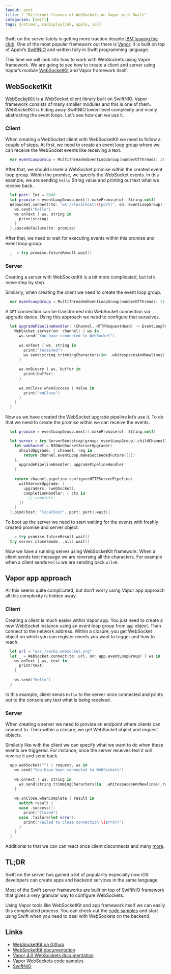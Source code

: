 ```yaml
---
layout: post
title: ! "Different flavors of WebSockets on Vapor with Swift"
categories: [swift]
tags: [nstimer, cadisplaylink, apple, ios]
---
```


Swift on the server lately is getting more traction despite [IBM leaving the club](https://forums.swift.org/t/december-12th-2019/31735). One of the most popular framework out there is [Vapor](https://vapor.codes/). It is built on top of Apple’s [SwiftNIO](https://github.com/apple/swift-nio) and written fully in Swift programming language.

This time we will look into how to work with WebSockets using Vapor framework. We are going to see how to create a client and server using Vapor’s module [WebSocketKit](https://github.com/vapor/websocket-kit) and Vapor framework itself.

<!--more-->

## WebSocketKit

[WebSocketKit](https://github.com/vapor/websocket-kit) is a WebSocket client library built on SwiftNIO. Vapor framework consists of many smaller modules and this is one of them. WebSocketKit is hiding away SwiftNIO lower-level complexity and nicely abstracting the event loops. Let’s see how can we use it.

### Client

When creating a WebSocket client with WebSocketKit we need to follow a couple of steps.
At first, we need to create an event loop group where we can receive the WebSocket events like receiving a text.

```swift
  var eventLoopGroup = MultiThreadedEventLoopGroup(numberOfThreads: 2)
```

After that, we should create a WebSocket promise within the created event loop group. Within the promise, we specify the WebSocket events. In this example, we are sending `hello` String value and printing out text what we receive back.

```swift
  let port: Int = 8080
  let promise = eventLoopGroup.next().makePromise(of: String.self)
  WebSocket.connect(to: "ws://localhost:\(port)", on: eventLoopGroup) { ws in
    ws.send("hello")
    ws.onText { ws, string in
      print(string)
    }
  }.cascadeFailure(to: promise)
```

After that, we need to wait for executing events within this promise and event loop group.

```swift
  _  = try promise.futureResult.wait()
```

### Server

Creating a server with WebSocketKit is a bit more complicated, but let’s move step by step.

Similarly, when creating the client we need to create the event loop group.

```swift
  var eventLoopGroup = MultiThreadedEventLoopGroup(numberOfThreads: 2)
```

A `GET` connection can be transformed into WebSocket connection via upgrade dance. Using this approach we need to configure that ourselves.

```swift
  let upgradePipelineHandler: (Channel, HTTPRequestHead) -> EventLoopFuture<Void> = { channel, req in
    WebSocket.server(on: channel) { ws in
      ws.send("You have connected to WebSocket")
      
      ws.onText { ws, string in
        print("received")
        ws.send(string.trimmingCharacters(in: .whitespacesAndNewlines).reversed())
      }
      
      ws.onBinary { ws, buffer in
        print(buffer)
      }
      
      ws.onClose.whenSuccess { value in
        print("onClose")
      }
    }
  }
```

Now as we have created the WebSocket upgrade pipeline let’s use it. To do that we need to create the promise within we can receive the events.

```swift
  let promise = eventLoopGroup.next().makePromise(of: String.self)

  let server = try ServerBootstrap(group: eventLoopGroup).childChannelInitializer { channel in
    let webSocket = NIOWebSocketServerUpgrader(
      shouldUpgrade: { channel, req in
        return channel.eventLoop.makeSucceededFuture([:])
    },
      upgradePipelineHandler: upgradePipelineHandler
    )
    
    return channel.pipeline.configureHTTPServerPipeline(
      withServerUpgrade: (
        upgraders: [webSocket],
        completionHandler: { ctx in
          // complete
      })
    )
  }.bind(host: "localhost", port: port).wait()
```

To boot up the server we need to start waiting for the events with freshly created promise and server object.

```swift
  _ = try promise.futureResult.wait()
  try server.close(mode: .all).wait()
```

Now we have a running server using WebSocketKit framework. When a client sends text message we are reversing all the characters. For example when a client sends `Hello` we are sending back `olleH`.

## Vapor app approach

All this seems quite complicated, but don’t worry using Vapor app approach all this complexity is hidden away.

### Client

Creating a client is much easier within Vapor app. You just need to create a new WebSocket instance using an event loop group from `app` object. Then connect to the network address. Within a closure, you get WebSocket object on which you can register events you want to trigger and how to reach.

```swift
  let url = "wss://echo.websocket.org"
  let _ = WebSocket.connect(to: url, on: app.eventLoopGroup) { ws in
    ws.onText { ws, text in
      print(text)
    }
    
    ws.send("Hello")
  }
```

In this example, client sends `Hello` to the server once connected and prints out to the console any text what is being received.

### Server

When creating a server we need to provide an endpoint where clients can connect to. Then within a closure, we get WebSocket object and request objects.

Similarly like with the client we can specify what we want to do when these events are triggered. For instance, once the server receives text it will reverse it and send back.

```swift
  app.webSocket("") { request, ws in
    ws.send("You have been connected to WebSockets")
    
    ws.onText { ws, string in
      ws.send(string.trimmingCharacters(in: .whitespacesAndNewlines).reversed())
    }
    
    ws.onClose.whenComplete { result in
      switch result {
      case .success():
        print("Closed")
      case .failure(let error):
        print("Failed to close connection \(error)")
      }
    }
  }
```

Additional to that we can can react once client disconnects and many [more](http://api.vapor.codes/websocket/latest/WebSocket/Classes/WebSocket.html).

## TL;DR

Swift on the server has gained a lot of popularity especially now iOS developers can create apps and backend services in the same language.

Most of the Swift server frameworks are built on top of SwiftNIO framework that gives a very granular way to configure WebSockets.

Using Vapor tools like WebSocketKit and app framework itself we can easily this complicated process. You can check out the [code samples](https://github.com/fassko/vapor-websockets) and start using Swift when you need to deal with WebSockets on the backend.

## Links

* [WebSocketKit on Github](https://github.com/vapor/websocket-kit)
* [WebSocketKit documentation](http://api.vapor.codes/websocket/latest/WebSocket/index.html)
* [Vapor 4.0 WebSockets documentation](https://github.com/fassko/vapor-websockets)
* [Vapor WebSockets code samples](http://api.vapor.codes/websocket/latest/WebSocket/index.html)
* [SwiftNIO](https://github.com/apple/swift-nio)
